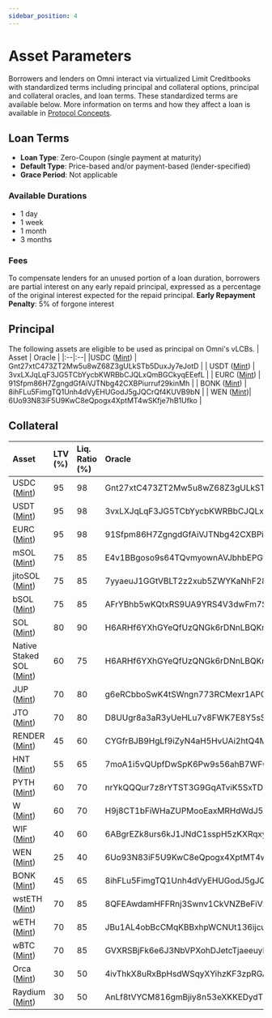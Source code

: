 ```yaml
---
sidebar_position: 4
---
```

# Asset Parameters
Borrowers and lenders on Omni interact via virtualized Limit Creditbooks with standardized terms including principal and collateral options, principal and collateral oracles, and loan terms. These standardized terms are available below. More information on terms and how they affect a loan is available in [Protocol Concepts](concepts/protocol-concepts/bilateral-loans#terms).
## Loan Terms
- **Loan Type**: Zero-Coupon (single payment at maturity)
- **Default Type**: Price-based and/or payment-based (lender-specified)
- **Grace Period**: Not applicable
### Available Durations
- 1 day
- 1 week
- 1 month
- 3 months
### Fees
To compensate lenders for an unused portion of a loan duration, borrowers are partial interest on any early repaid principal, expressed as a percentage of the original interest expected for the repaid principal.
**Early Repayment Penalty**: 5% of forgone interest
 ## Principal
 The following assets are eligible to be used as principal on Omni's vLCBs.
 | Asset | Oracle |
 |:--|:--|
 |USDC ([Mint](https://solscan.io/token/EPjFWdd5AufqSSqeM2qN1xzybapC8G4wEGGkZwyTDt1v)) | Gnt27xtC473ZT2Mw5u8wZ68Z3gULkSTb5DuxJy7eJotD |
 | USDT ([Mint](https://solscan.io/token/Es9vMFrzaCERmJfrF4H2FYD4KCoNkY11McCe8BenwNYB)) | 3vxLXJqLqF3JG5TCbYycbKWRBbCJQLxQmBGCkyqEEefL |
 | EURC ([Mint](https://solscan.io/token/HzwqbKZw8HxMN6bF2yFZNrht3c2iXXzpKcFu7uBEDKtr)) | 91Sfpm86H7ZgngdGfAiVJTNbg42CXBPiurruf29kinMh |
 | BONK ([Mint](https://solscan.io/token/DezXAZ8z7PnrnRJjz3wXBoRgixCa6xjnB7YaB1pPB263)) | 8ihFLu5FimgTQ1Unh4dVyEHUGodJ5gJQCrQf4KUVB9bN |
 | WEN ([Mint](https://solscan.io/token/WENWENvqqNya429ubCdR81ZmD69brwQaaBYY6p3LCpk))| 6Uo93N83iF5U9KwC8eQpogx4XptMT4wSKfje7hB1Ufko |

## Collateral
| Asset | LTV (%) | Liq. Ratio (%) | Oracle |
|:--|:--|:--|:--|
|USDC ([Mint](https://solscan.io/token/EPjFWdd5AufqSSqeM2qN1xzybapC8G4wEGGkZwyTDt1v))| 95|98|Gnt27xtC473ZT2Mw5u8wZ68Z3gULkSTb5DuxJy7eJotD|
|USDT ([Mint](https://solscan.io/token/Es9vMFrzaCERmJfrF4H2FYD4KCoNkY11McCe8BenwNYB))|95|98|3vxLXJqLqF3JG5TCbYycbKWRBbCJQLxQmBGCkyqEEefL|
|EURC ([Mint](https://solscan.io/token/HzwqbKZw8HxMN6bF2yFZNrht3c2iXXzpKcFu7uBEDKtr))|95|98|91Sfpm86H7ZgngdGfAiVJTNbg42CXBPiurruf29kinMh|
|mSOL ([Mint](https://solscan.io/token/mSoLzYCxHdYgdzU16g5QSh3i5K3z3KZK7ytfqcJm7So))|75|85|E4v1BBgoso9s64TQvmyownAVJbhbEPGyzA3qn4n46qj9|
|jitoSOL ([Mint](https://solscan.io/token/J1toso1uCk3RLmjorhTtrVwY9HJ7X8V9yYac6Y7kGCPn))|75|85|7yyaeuJ1GGtVBLT2z2xub5ZWYKaNhF28mj1RdV4VDFVk|
|bSOL ([Mint](https://solscan.io/token/bSo13r4TkiE4KumL71LsHTPpL2euBYLFx6h9HP3piy1))|75|85|AFrYBhb5wKQtxRS9UA9YRS4V3dwFm7SqmS6DHKq6YVgo|
|SOL ([Mint](https://solscan.io/token/So11111111111111111111111111111111111111112))|80|90|H6ARHf6YXhGYeQfUzQNGk6rDNnLBQKrenN712K4AQJEG|
|Native Staked SOL ([Mint](https://solscan.io/token/So11111111111111111111111111111111111111112))|60|75|H6ARHf6YXhGYeQfUzQNGk6rDNnLBQKrenN712K4AQJEG|
|JUP ([Mint](https://solscan.io/token/JUPyiwrYJFskUPiHa7hkeR8VUtAeFoSYbKedZNsDvCN))|70|80|g6eRCbboSwK4tSWngn773RCMexr1APQr4uA9bGZBYfo|
|JTO ([Mint](https://solscan.io/token/jtojtomepa8beP8AuQc6eXt5FriJwfFMwQx2v2f9mCL))|70|80|D8UUgr8a3aR3yUeHLu7v8FWK7E8Y5sSU7qrYBXUJXBQ5|
|RENDER ([Mint](https://solscan.io/token/rndrizKT3MK1iimdxRdWabcF7Zg7AR5T4nud4EkHBof))|45|60|CYGfrBJB9HgLf9iZyN4aH5HvUAi2htQ4MjPxeXMf4Egn|
|HNT ([Mint](https://solscan.io/token/hntyVP6YFm1Hg25TN9WGLqM12b8TQmcknKrdu1oxWux))|55|65|7moA1i5vQUpfDwSpK6Pw9s56ahB7WFGidtbL2ujWrVvm|
|PYTH ([Mint](https://solscan.io/token/HZ1JovNiVvGrGNiiYvEozEVgZ58xaU3RKwX8eACQBCt3))|60|70|nrYkQQQur7z8rYTST3G9GqATviK5SxTDkrqd21MW6Ue|
|W ([Mint](https://solscan.io/token/85VBFQZC9TZkfaptBWjvUw7YbZjy52A6mjtPGjstQAmQ))|60|70|H9j8CT1bFiWHaZUPMooEaxMRHdWdJ5T9CzFn41z96JHW|
|WIF ([Mint](https://solscan.io/token/EKpQGSJtjMFqKZ9KQanSqYXRcF8fBopzLHYxdM65zcjm))|40|60|6ABgrEZk8urs6kJ1JNdC1sspH5zKXRqxy8sg3ZG2cQps|
|WEN ([Mint](https://solscan.io/token/WENWENvqqNya429ubCdR81ZmD69brwQaaBYY6p3LCpk))|25|40|6Uo93N83iF5U9KwC8eQpogx4XptMT4wSKfje7hB1Ufko|
|BONK ([Mint](https://solscan.io/token/DezXAZ8z7PnrnRJjz3wXBoRgixCa6xjnB7YaB1pPB263))|45|65|8ihFLu5FimgTQ1Unh4dVyEHUGodJ5gJQCrQf4KUVB9bN|
|wstETH ([Mint](https://solscan.io/token/ZScHuTtqZukUrtZS43teTKGs2VqkKL8k4QCouR2n6Uo))|70|85|8QFEAwdamHFFRnj3Swnv1CkVNZBeFiVzraC548xhmpT5|
|wETH ([Mint](https://solscan.io/token/7vfCXTUXx5WJV5JADk17DUJ4ksgau7utNKj4b963voxs))|70|85|JBu1AL4obBcCMqKBBxhpWCNUt136ijcuMZLFvTP7iWdB|
|wBTC ([Mint](https://solscan.io/token/3NZ9JMVBmGAqocybic2c7LQCJScmgsAZ6vQqTDzcqmJh))|70|85|GVXRSBjFk6e6J3NbVPXohDJetcTjaeeuykUpbQF8UoMU|
|Orca ([Mint](https://solscan.io/token/orcaEKTdK7LKz57vaAYr9QeNsVEPfiu6QeMU1kektZE))|30|50|4ivThkX8uRxBpHsdWSqyXYihzKF3zpRGAUCqyuagnLoV|
|Raydium ([Mint](https://solscan.io/token/orcaEKTdK7LKz57vaAYr9QeNsVEPfiu6QeMU1kektZE))|30|50|AnLf8tVYCM816gmBjiy8n53eXKKEDydT5piYjjQDPgTB